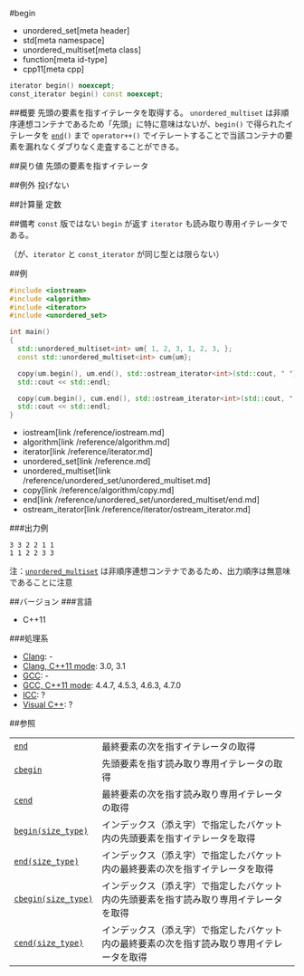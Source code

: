 #begin
* unordered_set[meta header]
* std[meta namespace]
* unordered_multiset[meta class]
* function[meta id-type]
* cpp11[meta cpp]

```cpp
iterator begin() noexcept;
const_iterator begin() const noexcept;
```

##概要
先頭の要素を指すイテレータを取得する。
`unordered_multiset` は非順序連想コンテナであるため「先頭」に特に意味はないが、`begin()` で得られたイテレータを [`end`](end.md)`()` まで `operator++()` でイテレートすることで当該コンテナの要素を漏れなくダブりなく走査することができる。


##戻り値
先頭の要素を指すイテレータ


##例外
投げない


##計算量
定数


##備考
`const` 版ではない `begin` が返す `iterator` も読み取り専用イテレータである。

（が、`iterator` と `const_iterator` が同じ型とは限らない）


##例
```cpp
#include <iostream>
#include <algorithm>
#include <iterator>
#include <unordered_set>

int main()
{
  std::unordered_multiset<int> um{ 1, 2, 3, 1, 2, 3, };
  const std::unordered_multiset<int> cum{um};

  copy(um.begin(), um.end(), std::ostream_iterator<int>(std::cout, " "));
  std::cout << std::endl;

  copy(cum.begin(), cum.end(), std::ostream_iterator<int>(std::cout, " "));
  std::cout << std::endl;
}
```
* iostream[link /reference/iostream.md]
* algorithm[link /reference/algorithm.md]
* iterator[link /reference/iterator.md]
* unordered_set[link /reference.md]
* unordered_multiset[link /reference/unordered_set/unordered_multiset.md]
* copy[link /reference/algorithm/copy.md]
* end[link /reference/unordered_set/unordered_multiset/end.md]
* ostream_iterator[link /reference/iterator/ostream_iterator.md]

###出力例
```
3 3 2 2 1 1
1 1 2 2 3 3
```

注：[`unordered_multiset`](/reference/unordered_set/unordered_multiset.md) は非順序連想コンテナであるため、出力順序は無意味であることに注意


##バージョン
###言語
- C++11

###処理系
- [Clang](/implementation.md#clang): -
- [Clang, C++11 mode](/implementation.md#clang): 3.0, 3.1
- [GCC](/implementation.md#gcc): -
- [GCC, C++11 mode](/implementation.md#gcc): 4.4.7, 4.5.3, 4.6.3, 4.7.0
- [ICC](/implementation.md#icc): ?
- [Visual C++](/implementation.md#visual_cpp): ?

##参照

| | |
|----------------------------------------------|------------------------------------------------|
| [`end`](end.md)                            | 最終要素の次を指すイテレータの取得             |
| [`cbegin`](cbegin.md)                      | 先頭要素を指す読み取り専用イテレータの取得     |
| [`cend`](cend.md)                          | 最終要素の次を指す読み取り専用イテレータの取得 |
| [`begin(size_type)`](begin-size_type.md)   | インデックス（添え字）で指定したバケット内の先頭要素を指すイテレータを取得 |
| [`end(size_type)`](end-size_type.md)       | インデックス（添え字）で指定したバケット内の最終要素の次を指すイテレータを取得 |
| [`cbegin(size_type)`](cbegin-size_type.md) | インデックス（添え字）で指定したバケット内の先頭要素を指す読み取り専用イテレータを取得 |
| [`cend(size_type)`](cend-size_type.md)     | インデックス（添え字）で指定したバケット内の最終要素の次を指す読み取り専用イテレータを取得 |


